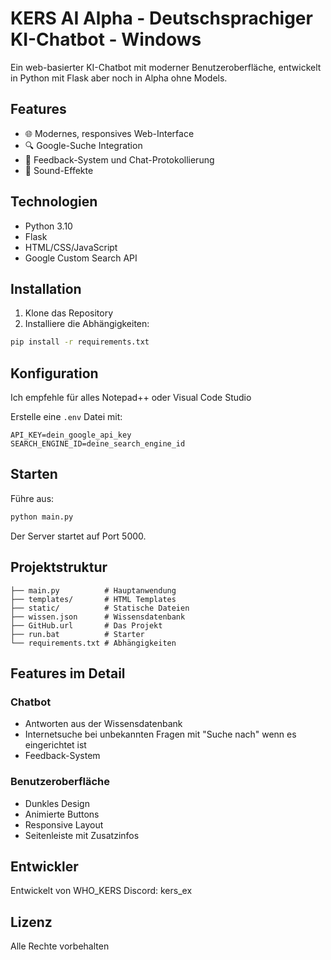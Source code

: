 # KERS AI Alpha - Deutschsprachiger KI-Chatbot - Windows 

Ein web-basierter KI-Chatbot mit moderner Benutzeroberfläche, entwickelt in Python mit Flask aber noch in Alpha ohne Models.

## Features

- 🌐 Modernes, responsives Web-Interface
- 🔍 Google-Suche Integration
- 💾 Feedback-System und Chat-Protokollierung
- 🎵 Sound-Effekte

## Technologien

- Python 3.10
- Flask
- HTML/CSS/JavaScript
- Google Custom Search API

## Installation

1. Klone das Repository
2. Installiere die Abhängigkeiten:
```bash
pip install -r requirements.txt
```

## Konfiguration
Ich empfehle für alles Notepad++ oder Visual Code Studio

Erstelle eine `.env` Datei mit:
```
API_KEY=dein_google_api_key
SEARCH_ENGINE_ID=deine_search_engine_id
```

## Starten

Führe aus:
```bash
python main.py
```
Der Server startet auf Port 5000.

## Projektstruktur

```
├── main.py          # Hauptanwendung
├── templates/       # HTML Templates
├── static/          # Statische Dateien
├── wissen.json      # Wissensdatenbank
├── GitHub.url       # Das Projekt
├── run.bat          # Starter
└── requirements.txt # Abhängigkeiten
```

## Features im Detail

### Chatbot
- Antworten aus der Wissensdatenbank
- Internetsuche bei unbekannten Fragen mit "Suche nach" wenn es eingerichtet ist
- Feedback-System

### Benutzeroberfläche
- Dunkles Design
- Animierte Buttons
- Responsive Layout
- Seitenleiste mit Zusatzinfos

## Entwickler

Entwickelt von WHO_KERS
Discord: kers_ex

## Lizenz

Alle Rechte vorbehalten
